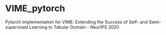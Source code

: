# VIME_pytorch
Pytorch implementation for VIME: Extending the Success of Self- and Semi-supervised Learning to Tabular Domain - NeurIPS 2020
